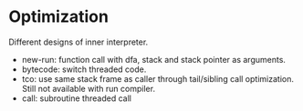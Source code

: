 # Optimization

Different designs of inner interpreter.

* new-run: function call with dfa, stack and stack pointer as arguments.
* bytecode: switch threaded code.
* tco: use same stack frame as caller through tail/sibling call optimization. Still not available with run compiler.
* call: subroutine threaded call
